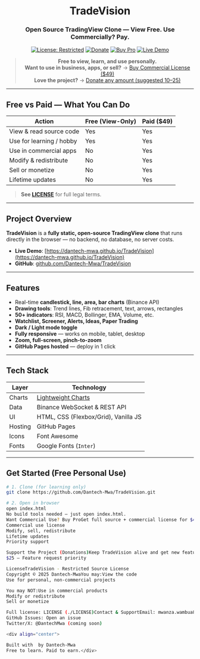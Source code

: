 <div align="center">

# TradeVision
### Open Source TradingView Clone — **View Free. Use Commercially? Pay.**

[![License: Restricted](https://img.shields.io/badge/License-Restricted-red?style=flat-square)](#license)
[![Donate](https://img.shields.io/badge/Support-Donate-%23ffdd00?style=flat-square)](https://buymeacoffee.com/dantech)
[![Buy Pro](https://img.shields.io/badge/Buy-Pro%20Version-%2449-blue?style=flat-square)](https://gumroad.com/l/tradevision-pro)
[![Live Demo](https://img.shields.io/badge/Live-Demo-2962ff?style=flat-square)](https://dantech-mwa.github.io/TradeVision)

> **Free to view, learn, and use personally.**  
> **Want to use in business, apps, or sell?** → [Buy Commercial License ($49)](https://gumroad.com/l/tradevision-pro)  
> **Love the project?** → [Donate any amount (suggested $10–$25)](https://buymeacoffee.com/dantech)

</div>

---

## Free vs Paid — What You Can Do

| Action                     | Free (View-Only) | Paid ($49) |
|---------------------------|------------------|------------|
| View & read source code   | Yes              | Yes        |
| Use for learning / hobby  | Yes              | Yes        |
| Use in commercial apps    | No               | Yes        |
| Modify & redistribute     | No               | Yes        |
| Sell or monetize          | No               | Yes        |
| Lifetime updates          | No               | Yes        |

> **See [LICENSE](./LICENSE)** for full legal terms.

---

## Project Overview

**TradeVision** is a **fully static, open-source TradingView clone** that runs directly in the browser — no backend, no database, no server costs.

- **Live Demo**: [https://dantech-mwa.github.io/TradeVision](https://dantech-mwa.github.io/TradeVision)
- **GitHub**: [github.com/Dantech-Mwa/TradeVision](https://github.com/Dantech-Mwa/TradeVision)

---

## Features

- Real-time **candlestick, line, area, bar charts** (Binance API)
- **Drawing tools**: Trend lines, Fib retracement, text, arrows, rectangles
- **50+ indicators**: RSI, MACD, Bollinger, EMA, Volume, etc.
- **Watchlist, Screener, Alerts, Ideas, Paper Trading**
- **Dark / Light mode toggle**
- **Fully responsive** — works on mobile, tablet, desktop
- **Zoom, full-screen, pinch-to-zoom**
- **GitHub Pages hosted** — deploy in 1 click

---

## Tech Stack

| Layer         | Technology |
|---------------|------------|
| Charts        | [Lightweight Charts](https://tradingview.github.io/lightweight-charts/) |
| Data          | Binance WebSocket & REST API |
| UI            | HTML, CSS (Flexbox/Grid), Vanilla JS |
| Hosting       | GitHub Pages |
| Icons         | Font Awesome |
| Fonts         | Google Fonts (`Inter`) |

---

## Get Started (Free Personal Use)

```bash
# 1. Clone (for learning only)
git clone https://github.com/Dantech-Mwa/TradeVision.git

# 2. Open in browser
open index.html
No build tools needed — just open index.html.
Want Commercial Use? Buy ProGet full source + commercial license for $49 (one-time):Buy TradeVision Pro →Includes:Full ZIP download
Commercial use license
Modify, sell, redistribute
Lifetime updates
Priority support

Support the Project (Donations)Keep TradeVision alive and get new features faster!Donate on Buy Me a Coffee →Suggested amounts:$10 – Coffee for the dev 
$25 – Feature request priority

LicenseTradeVision - Restricted Source License
Copyright © 2025 Dantech-MwaYou may:View the code
Use for personal, non-commercial projects

You may NOT:Use in commercial products
Modify or redistribute
Sell or monetize

Full license: LICENSE (./LICENSE)Contact & SupportEmail: mwanza.wambua81@gmail.com
GitHub Issues: Open an issue
Twitter/X: @DantechMwa (coming soon)

<div align="center">

Built with  by Dantech-Mwa
Free to learn. Paid to earn.</div>
```
